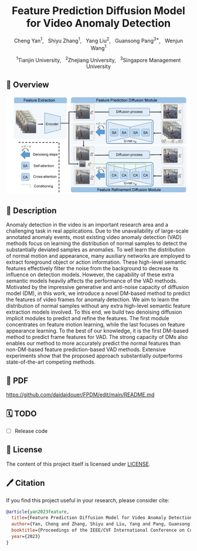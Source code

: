 <div align="center">

<h1>Feature Prediction Diffusion Model for Video Anomaly Detection </h1>

Cheng Yan<sup>1</sup>, &nbsp; 
Shiyu Zhang<sup>1</sup>, &nbsp;
Yang Liu<sup>2</sup>, &nbsp;
Guansong Pang<sup>3*</sup>, &nbsp;
Wenjun Wang<sup>1</sup>

<sup>1</sup>Tianjin University, &nbsp;
<sup>2</sup>Zhejiang University, &nbsp;
<sup>3</sup>Singapore Management University

</div>

## 🚀 Overview
<div align="center">
<img width="800" alt="image" src="figs/framework.png">
</div>

## 📖 Description

Anomaly detection in the video is an important research area and a challenging task in real applications. Due to the unavailability of large-scale annotated anomaly events, most existing video anomaly detection (VAD) methods focus on learning the distribution of normal samples to detect the substantially deviated samples as anomalies. To well learn the distribution of normal motion and appearance, many auxiliary networks are employed to extract foreground object or action information. These high-level semantic features effectively filter the noise from the background to decrease its influence on detection models. However, the capability of these extra semantic models heavily affects the performance of the VAD methods. Motivated by the impressive generative and anti-noise capacity of diffusion model (DM), in this work, we introduce a novel DM-based method to predict the features of video frames for anomaly detection. We aim to learn the distribution of normal samples without any extra high-level semantic feature extraction models involved. To this end, we build two denoising diffusion implicit modules to predict and refine the features. The first module concentrates on feature motion learning, while the last focuses on feature appearance learning. To the best of our knowledge, it is the first DM-based method to predict frame features for VAD. The strong capacity of DMs also enables our method to more accurately predict the normal features than non-DM-based feature prediction-based VAD methods. Extensive experiments show that the proposed approach substantially outperforms state-of-the-art competing methods.

## 📖 PDF
https://github.com/daidaidouer/FPDM/edit/main/README.md

## 🗓️ TODO
- [ ] Release code





## 🎫 License

The content of this project itself is licensed under [LICENSE](LICENSE).

## 🖊️ Citation


If you find this project useful in your research, please consider cite:


```BibTeX
@article{yan2023feature,
  title={Feature Prediction Diffusion Model for Video Anomaly Detection},
  author={Yan, Cheng and Zhang, Shiyu and Liu, Yang and Pang, Guansong and Wang, Wenjun},
  booktitle={Proceedings of the IEEE/CVF International Conference on Computer Vision},,
  year={2023}
}
```
